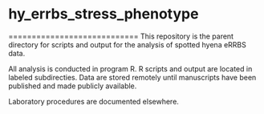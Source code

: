# hy_errbs_stress_phenotype
============================
This repository is the parent directory for scripts and output for the analysis of spotted hyena eRRBS data.

All analysis is conducted in program R. R scripts and output are located in labeled subdirecties. Data are stored remotely until manuscripts have been published and made publicly available. 

Laboratory procedures are documented elsewhere. 
